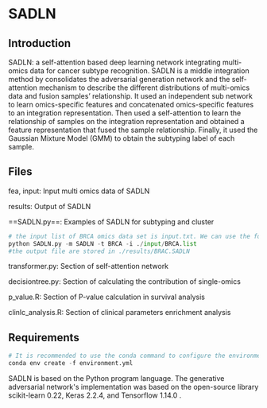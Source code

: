 # SADLN

## Introduction

 SADLN: a self-attention based deep learning network integrating multi-omics data for cancer subtype recognition. SADLN is a middle integration method by consolidates the adversarial generation network and the self-attention mechanism to describe the different distributions of multi-omics data and fusion samples’ relationship. It used an independent sub network to learn omics-specific features and concatenated omics-specific features to an integration representation. Then used a self-attention to learn the relationship of samples on the integration representation and obtained a feature representation that fused the sample relationship. Finally, it used the Gaussian Mixture Model (GMM) to obtain the subtyping label of each sample.

## Files

fea, input: Input multi omics data of SADLN

results: Output of SADLN

==SADLN.py==: Examples of SADLN for subtyping and cluster

~~~python
# the input list of BRCA omics data set is input.txt. We can use the following command to finish the subtyping process: 
python SADLN.py -m SADLN -t BRCA -i ./input/BRCA.list
#the output file are stored in ./results/BRAC.SADLN
~~~

transformer.py: Section of self-attention network 

decisiontree.py: Section of calculating the contribution of single-omics

p_value.R: Section of P-value calculation  in survival analysis

clinlc_analysis.R: Section of clinical parameters enrichment analysis

## Requirements

~~~python
# It is recommended to use the conda command to configure the environment:
conda env create -f environment.yml
~~~

SADLN is based on the Python program language. The generative adversarial network's implementation was based on the open-source library scikit-learn 0.22, Keras 2.2.4, and Tensorflow 1.14.0 .

